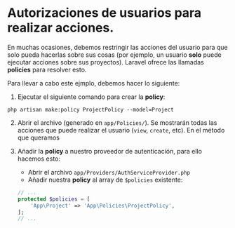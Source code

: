 # Autorizaciones de usuarios para realizar acciones.

En muchas ocasiones, debemos restringir las acciones del usuario para que solo pueda hacerlas sobre sus cosas (por ejemplo, un usuario **solo** puede ejecutar acciones sobre sus proyectos). Laravel ofrece las llamadas **policies** para resolver esto.

Para llevar a cabo este ejmplo, debemos hacer lo siguiente:

1. Ejecutar el siguiente comando para crear la __policy__:

`php artisan make:policy ProjectPolicy --model=Project`

2. Abrir el archivo (generado en `app/Policies/`). Se mostrarán todas las acciones que puede realizar el usuario (`view`, `create`, etc). En el método que queramos

3. Añadir la __policy__ a nuestro proveedor de autenticación, para ello hacemos esto:

    - Abrir el archivo `app/Providers/AuthServiceProvider.php`
    - Añadir nuestra __policy__ al array de `$policies` existente:
    ```php
    // ...
    protected $policies = [
        'App\Project' => 'App\Policies\ProjectPolicy',
    ];
    // ...
    ```